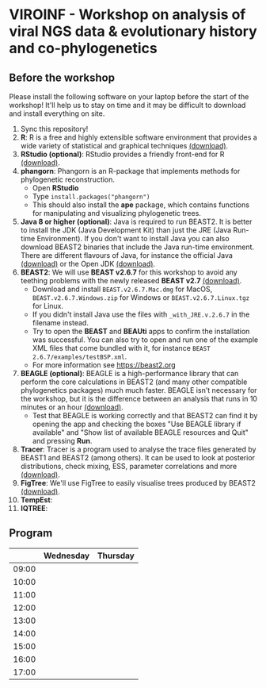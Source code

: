 # VIROINF - Workshop on analysis of viral NGS data & evolutionary history and co-phylogenetics

## Before the workshop
Please install the following software on your laptop before the start of the workshop! It'll help us to stay on time and it may be difficult to download and install everything on site. 

1. Sync this repository! 
2. **R**: R is a free and highly extensible software environment that provides a wide variety of statistical and graphical techniques [(download)](https://www.r-project.org/).
3. **RStudio (optional)**: RStudio provides a friendly front-end for R [(download)](https://www.rstudio.com/).
4. **phangorn**: Phangorn is an R-package that implements methods for phylogenetic reconstruction. 
	- Open **RStudio**
	- Type `install.packages("phangorn")`
	- This should also install the **ape** package, which contains functions for manipulating and visualizing phylogenetic trees.
5. **Java 8 or higher (optional)**: Java is required to run BEAST2. It is better to install the JDK (Java Development Kit) than just the JRE (Java Run-time Environment). If you don't want to install Java you can also download BEAST2 binaries that include the Java run-time environment. There are different flavours of Java, for instance the official Java [(download)](http://java.com/download) or the Open JDK [(download)](https://adoptopenjdk.net/).
6. **BEAST2**: We will use **BEAST v2.6.7** for this workshop to avoid any teething problems with the newly released **BEAST v2.7** [(download)](https://github.com/CompEvol/beast2/releases/tag/v2.6.7). 
	- Download and install `BEAST.v2.6.7.Mac.dmg` for MacOS, `BEAST.v2.6.7.Windows.zip` for Windows or `BEAST.v2.6.7.Linux.tgz` for Linux.
	- If you didn't install Java use the files with `_with_JRE.v.2.6.7` in the filename instead.
	- Try to open the **BEAST** and **BEAUti** apps to confirm the installation was successful. You can also try to open and run one of the example XML files that come bundled with it, for instance `BEAST 2.6.7/examples/testBSP.xml`.
	- For more information see https://beast2.org
7. **BEAGLE (optional)**: BEAGLE is a high-performance library that can perform the core calculations in BEAST2 (and many other compatible phylogenetics packages) much much faster. BEAGLE isn't necessary for the workshop, but it is the difference between an analysis that runs in 10 minutes or an hour [(download)](https://github.com/beagle-dev/beagle-lib).
	- Test that BEAGLE is working correctly and that BEAST2 can find it by opening the app and checking the boxes "Use BEAGLE library if available" and "Show list of available BEAGLE resources and Quit" and pressing **Run**.
8. **Tracer**: Tracer is a program used to analyse the trace files generated by BEAST1 and BEAST2 (among others). It can be used to look at posterior distributions, check mixing, ESS, parameter correlations and more [(download)](http://beast.community/tracer).
9. **FigTree**: We'll use FigTree to easily visualise trees produced by BEAST2 [(download)](http://beast.community/figtree).
10. **TempEst**: 
11. **IQTREE**:




## Program

|      | Wednesday | Thursday |
|------|-----------|----------|
|09:00 |           |          |
|10:00 |           |          |
|11:00 |           |          |
|12:00 |           |          |
|13:00 |           |          |
|14:00 |           |          |
|15:00 |           |          |
|16:00 |           |          |
|17:00 |           |          |

